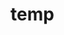 # temp

































































































































































































































































































































































